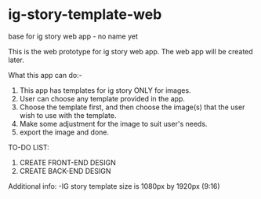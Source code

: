 # ig-story-template-web
 base for ig story web app - no name yet

 This is the web prototype for ig story web app. The web app will be created later.

What this app can do:-
1. This app has templates for ig story ONLY for images.
2. User can choose any template provided in the app.
3. Choose the template first, and then choose the image(s) that the user wish to use with the template.
4. Make some adjustment for the image to suit user's needs.
5. export the image and done.

TO-DO LIST:
1. CREATE FRONT-END DESIGN
2. CREATE BACK-END DESIGN

Additional info:
-IG story template size is 1080px by 1920px (9:16)